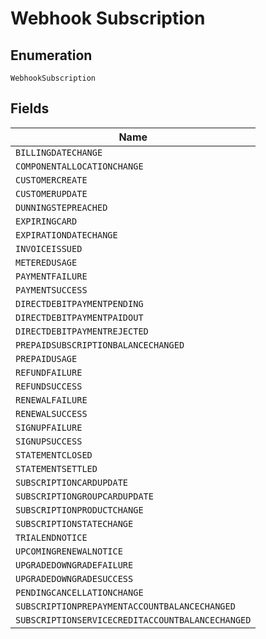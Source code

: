 
# Webhook Subscription

## Enumeration

`WebhookSubscription`

## Fields

| Name |
|  --- |
| `BILLINGDATECHANGE` |
| `COMPONENTALLOCATIONCHANGE` |
| `CUSTOMERCREATE` |
| `CUSTOMERUPDATE` |
| `DUNNINGSTEPREACHED` |
| `EXPIRINGCARD` |
| `EXPIRATIONDATECHANGE` |
| `INVOICEISSUED` |
| `METEREDUSAGE` |
| `PAYMENTFAILURE` |
| `PAYMENTSUCCESS` |
| `DIRECTDEBITPAYMENTPENDING` |
| `DIRECTDEBITPAYMENTPAIDOUT` |
| `DIRECTDEBITPAYMENTREJECTED` |
| `PREPAIDSUBSCRIPTIONBALANCECHANGED` |
| `PREPAIDUSAGE` |
| `REFUNDFAILURE` |
| `REFUNDSUCCESS` |
| `RENEWALFAILURE` |
| `RENEWALSUCCESS` |
| `SIGNUPFAILURE` |
| `SIGNUPSUCCESS` |
| `STATEMENTCLOSED` |
| `STATEMENTSETTLED` |
| `SUBSCRIPTIONCARDUPDATE` |
| `SUBSCRIPTIONGROUPCARDUPDATE` |
| `SUBSCRIPTIONPRODUCTCHANGE` |
| `SUBSCRIPTIONSTATECHANGE` |
| `TRIALENDNOTICE` |
| `UPCOMINGRENEWALNOTICE` |
| `UPGRADEDOWNGRADEFAILURE` |
| `UPGRADEDOWNGRADESUCCESS` |
| `PENDINGCANCELLATIONCHANGE` |
| `SUBSCRIPTIONPREPAYMENTACCOUNTBALANCECHANGED` |
| `SUBSCRIPTIONSERVICECREDITACCOUNTBALANCECHANGED` |

